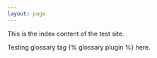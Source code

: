 ```yaml
---
layout: page
---
```


This is the index content of the test site.

Testing glossary tag {% glossary plugin %} here.
